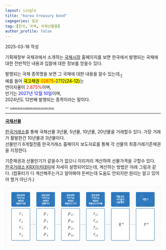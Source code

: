 ```yaml
---
layout: single
title: "korea treasury bond"
cagegories: 일상
tag: [한국, 국채, 국채선물물]
author_profile: false
---
```

<p>2025-03-18 작성</p>

<p>기획재정부 국채과에서 소개하는 <a href="https://ktb.moef.go.kr/">국채시장</a> 홈페이지를 보면 한국에서 발행되는 국채에 대한 전반적인 내용과 입찰에 대한 정보를 얻을수 있다.</p>
<p>발행되는 국채 종목명을 보면 그 국채에 대한 내용을 알수 있는데,<sub><a href="#footnote1">1</a></sub><br/> 
예를 들어 <mark>국고채권 <span style="color:red;">02875</span>-<span style="color:blue;">2712</span>(24-12)</mark>는<br/>
연이자율이 <span style="color:red;">2.875%</span>이며,<br/>
만기는 <span style="color:blue;">2027년 12월 10일</span>이며,<br/>
2024년도 12번째 발행되는 종목이라는 말이다.</p>
<footer>
    <p id="footnote1" style="font-size:5px">
        각주 1: <a href="https://www.law.go.kr/행정규칙/국고채권의발행및국고채전문딜러운영에관한규정/(2025-7,20250227)/제3조">국고채권의 발행 및 국고채전문딜러 운영에 관한 규정 제3조 9항 참조</a>
    </p>
</footer>
<hr color="black">

<p><b><u>국채선물</u></b></p>
<p><a href="https://open.krx.co.kr/">한국거래소</a>를 통해 국채선물 3년물, 5년물, 10년물, 20년물을 거래할수 있다. 가장 거래가 활발한건 10년물과 3년물이다.<br/>선물만기 6개월전쯤 한국거래소 홈페이지 보도자료를 통해 각 선물의 최종거래기준채권을 지정한다.</p>
<p>기준채권과 선물만기가 같을수가 없으니 이리저리 계산하여 선물가격을 구할수 있다.<br/>
<a href="https://main.krxverse.co.kr/krx-academy/derivative/easytoknow#lnk">한국거래소 KRX아카데미</a>에 자세히 설명되어있는데, 계산하는 방법은 아래 그림과 같다. (컴퓨터가 다 계산해주는거고 알아봐야 돈버는데 도움도 안되지만 원리는 알고 있어야 할거 아닌가.)</p>
<img src="/assets/images\2025-03-18-korea_treasury_bond\future_caculation.png" align="center"><br/>

